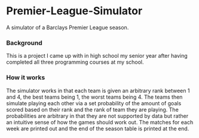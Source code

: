# Premier-League-Simulator
A simulator of a Barclays Premier League season.

### Background ###
This is a project I came up with in high school my senior year after having completed all three programming courses at my school.

### How it works ###
The simulator works in that each team is given an arbitrary rank between 1 and 4, the best teams being 1, the worst teams being 4.
The teams then simulate playing each other via a set probability of the amount of goals scored based on their rank and the rank of 
team they are playing. The probabilities are arbitrary in that they are not supported by data but rather an intuitive sense of how 
the games should work out. The matches for each week are printed out and the end of the season table is printed at the end.
